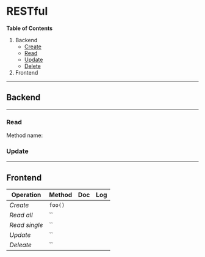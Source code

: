 # RESTful

**Table of Contents**

1. Backend
   * [Create]()
   * [Read](#read)
    * [Update](#update)
    * [Delete]()
2. Frontend


---

## Backend

---

### Read
Method name: 


### Update

---

## Frontend

| Operation | Method | Doc | Log |
| --------- | ------ | --- | --- |
|  *Create* | `foo()` | | |
|  *Read all* | `` | | |
|  *Read single* | `` | | |
|  *Update* | `` | | |
|  *Deleate* | `` | | |

